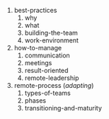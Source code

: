 1. best-practices
   1. why
   2. what
   3. building-the-team
   4. work-environment
2. how-to-manage
   1. communication
   2. meetings
   3. result-oriented
   4. remote-leadership
3. remote-process (_adapting_)
   1. types-of-teams
   2. phases
   3. transitioning-and-maturity
